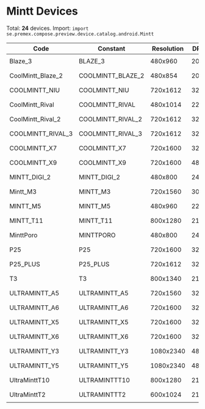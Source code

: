 # Mintt Devices

Total: **24** devices. Import: `import se.premex.compose.preview.device.catalog.android.Mintt`

| Code | Constant | Resolution | DPI | Compose Spec | Preview Usage |
|------|----------|------------|-----|-------------|---------------|
| Blaze_3 | BLAZE_3 | 480x960 | 200 | `spec:width=480px,height=960px,dpi=200` | `@Preview(device = Mintt.BLAZE_3)` |
| CoolMintt_Blaze_2 | COOLMINTT_BLAZE_2 | 480x854 | 200 | `spec:width=480px,height=854px,dpi=200` | `@Preview(device = Mintt.COOLMINTT_BLAZE_2)` |
| COOLMINTT_NIU | COOLMINTT_NIU | 720x1612 | 320 | `spec:width=720px,height=1612px,dpi=320` | `@Preview(device = Mintt.COOLMINTT_NIU)` |
| CoolMintt_Rival | COOLMINTT_RIVAL | 480x1014 | 220 | `spec:width=480px,height=1014px,dpi=220` | `@Preview(device = Mintt.COOLMINTT_RIVAL)` |
| CoolMintt_Rival_2 | COOLMINTT_RIVAL_2 | 720x1612 | 320 | `spec:width=720px,height=1612px,dpi=320` | `@Preview(device = Mintt.COOLMINTT_RIVAL_2)` |
| COOLMINTT_RIVAL_3 | COOLMINTT_RIVAL_3 | 720x1612 | 320 | `spec:width=720px,height=1612px,dpi=320` | `@Preview(device = Mintt.COOLMINTT_RIVAL_3)` |
| COOLMINTT_X7 | COOLMINTT_X7 | 720x1600 | 320 | `spec:width=720px,height=1600px,dpi=320` | `@Preview(device = Mintt.COOLMINTT_X7)` |
| COOLMINTT_X9 | COOLMINTT_X9 | 720x1600 | 480 | `spec:width=720px,height=1600px,dpi=480` | `@Preview(device = Mintt.COOLMINTT_X9)` |
| MINTT_DIGI_2 | MINTT_DIGI_2 | 480x800 | 240 | `spec:width=480px,height=800px,dpi=240` | `@Preview(device = Mintt.MINTT_DIGI_2)` |
| Mintt_M3 | MINTT_M3 | 720x1560 | 300 | `spec:width=720px,height=1560px,dpi=300` | `@Preview(device = Mintt.MINTT_M3)` |
| MINTT_M5 | MINTT_M5 | 480x960 | 220 | `spec:width=480px,height=960px,dpi=220` | `@Preview(device = Mintt.MINTT_M5)` |
| MINTT_T11 | MINTT_T11 | 800x1280 | 213 | `spec:width=800px,height=1280px,dpi=213` | `@Preview(device = Mintt.MINTT_T11)` |
| MinttPoro | MINTTPORO | 480x800 | 240 | `spec:width=480px,height=800px,dpi=240` | `@Preview(device = Mintt.MINTTPORO)` |
| P25 | P25 | 720x1600 | 320 | `spec:width=720px,height=1600px,dpi=320` | `@Preview(device = Mintt.P25)` |
| P25_PLUS | P25_PLUS | 720x1612 | 320 | `spec:width=720px,height=1612px,dpi=320` | `@Preview(device = Mintt.P25_PLUS)` |
| T3 | T3 | 800x1340 | 213 | `spec:width=800px,height=1340px,dpi=213` | `@Preview(device = Mintt.T3)` |
| ULTRAMINTT_A5 | ULTRAMINTT_A5 | 720x1560 | 320 | `spec:width=720px,height=1560px,dpi=320` | `@Preview(device = Mintt.ULTRAMINTT_A5)` |
| ULTRAMINTT_A6 | ULTRAMINTT_A6 | 720x1600 | 320 | `spec:width=720px,height=1600px,dpi=320` | `@Preview(device = Mintt.ULTRAMINTT_A6)` |
| ULTRAMINTT_X5 | ULTRAMINTT_X5 | 720x1600 | 320 | `spec:width=720px,height=1600px,dpi=320` | `@Preview(device = Mintt.ULTRAMINTT_X5)` |
| ULTRAMINTT_X6 | ULTRAMINTT_X6 | 720x1600 | 320 | `spec:width=720px,height=1600px,dpi=320` | `@Preview(device = Mintt.ULTRAMINTT_X6)` |
| ULTRAMINTT_Y3 | ULTRAMINTT_Y3 | 1080x2340 | 480 | `spec:width=1080px,height=2340px,dpi=480` | `@Preview(device = Mintt.ULTRAMINTT_Y3)` |
| ULTRAMINTT_Y5 | ULTRAMINTT_Y5 | 1080x2340 | 480 | `spec:width=1080px,height=2340px,dpi=480` | `@Preview(device = Mintt.ULTRAMINTT_Y5)` |
| UltraMinttT10 | ULTRAMINTTT10 | 800x1280 | 213 | `spec:width=800px,height=1280px,dpi=213` | `@Preview(device = Mintt.ULTRAMINTTT10)` |
| UltraMinttT2 | ULTRAMINTTT2 | 600x1024 | 213 | `spec:width=600px,height=1024px,dpi=213` | `@Preview(device = Mintt.ULTRAMINTTT2)` |

<!-- Generated automatically. Do not edit manually. -->
